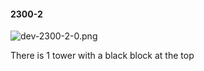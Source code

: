 #### 2300-2
![dev-2300-2-0.png](https://github.com/lil-lab/nlvr/raw/master/nlvr/dev/images/1/dev-2300-2-0.png "dev-2300-2-0.png")

There is 1 tower with a black block at the top